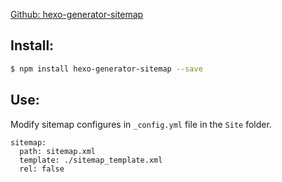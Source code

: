 [Github: hexo-generator-sitemap](https://github.com/hexojs/hexo-generator-sitemap)
## Install:
``` bash
$ npm install hexo-generator-sitemap --save
```
## Use:
Modify sitemap configures in `_config.yml` file in the `Site` folder.
```
sitemap:
  path: sitemap.xml
  template: ./sitemap_template.xml
  rel: false
```